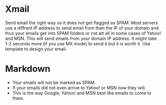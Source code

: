 Xmail
=====

Send email the right way so it does not get flagged as SPAM. 
Most servers use a diffrent IP address to send email from then the IP of your domain and thus your emails get into SPAM folders or not att all in some cases of Yahoo! and MSN. 
This will send emails from your domain IP address. 
It might take 1-2 seconds more (if you use MX mode) to send it but it is worth it.
Use template to design your email.



Markdown
========

* Your emails will not be marked as SPAM.
* If your emails did not even arrive to Yahoo! or MSN now they will.
* This is the way Google, Yahoo! and MSN best like emails to come to them.
